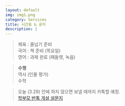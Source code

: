 ```yaml
---
layout: default
img: img1.png
category: Services
title: 시간표 & 공지
description: |
---
```

  
  > 체육 : 줄넘기 준비           
  > 국어 : 책 준비 (목요일)         
  > 영어 : 과제 완료 (패들렛, 녹음)         
     
  > **수행**      
  > 역사 (인물 평가)      
  > 수학      
      
  > 오늘 (3.29) 안에 하지 않으면 보낼 때까지 카톡할 예정.     
  > <a href = "https://forms.gle/hAUZGe9o8KbfpddZ6">학부모 반톡 개설 설문지</a>     